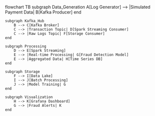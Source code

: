 flowchart TB
    subgraph Data_Generation
        A[Log Generator] --> |Simulated Payment Data| B[Kafka Producer]
    end
    
    subgraph Kafka_Hub
        B --> C[Kafka Broker]
        C --> |Transaction Topic| D[Spark Streaming Consumer]
        C --> |Raw Logs Topic| F[Storage Consumer]
    end
    
    subgraph Processing
        D --> E[Spark Streaming]
        E --> |Real-time Processing| G[Fraud Detection Model]
        E --> |Aggregated Data| H[Time Series DB]
    end
    
    subgraph Storage
        F --> I[Data Lake]
        I --> J[Batch Processing]
        J --> |Model Training| G
    end
    
    subgraph Visualization
        H --> K[Grafana Dashboard]
        G --> |Fraud Alerts| K
    end